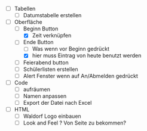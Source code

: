 - [ ] Tabellen
	- [ ] Datumstabelle erstellen
- [ ] Oberfläche
	- [ ] Beginn Button 
		- [x] Zeit verknüpfen
	- [ ] Ende Button
		- [ ] Was wenn vor Beginn gedrückt
		- [x] hier muss Eintrag von heute benutzt werden
	- [ ] Feierabend button
	- [ ] Schülerlisten erstellen
	- [ ] Alert Fenster wenn auf An/Abmelden gedrückt
- [ ] Code
	- [ ] aufräumen
	- [ ] Namen anpassen
	- [ ] Export der Datei nach Excel
- [ ] HTML
	- [ ] Waldorf Logo einbauen
	- [ ] Look and Feel ? Von Seite zu bekommen?
